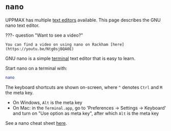 # `nano`

UPPMAX has multiple [text editors](text_editors.md) available.
This page describes the GNU nano text editor.

???- question "Want to see a video?"

    You can find a video on using nano on Rackham [here](https://youtu.be/Ntg0sjBQA0E)

GNU nano is a simple [terminal](../software/terminal.md) text editor that is easy to learn.

Start nano on a terminal with:

```bash
nano
```

The keyboard shortcuts are shown on-screen,
where `^` denotes `Ctrl` and `M` the meta key.

- On Windows, `Alt` is the meta key
- On Mac: in the `Terminal.app`, go to 'Preferences -> Settings -> Keyboard'
  and turn on "Use option as meta key", after which `Alt` is the meta key

See a nano cheat sheet [here](https://www.nano-editor.org/dist/latest/cheatsheet.html).
